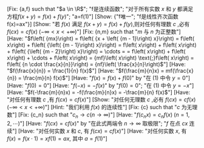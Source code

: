 [Fix: {a,f} such that "$a \in \R$"; "f是连续函数"; "对于所有实数 $x$ 和 $y$ 都满足方程$f\left( {x + y}\right)  = f\left( x\right)  + f\left( y\right)  \tag{1}$"; "a=f(1)"]
[Show: {"f唯一"; "f是线性齐次函数f(x)=ax"}]
[Show: "若 $f(x)$ 满足 $f\left( {x + y}\right)  = f\left( x\right)  + f\left( y\right)$,则对任何有理数 $c$ ,必有 $f(cx) = cf(x) \;(-\infty < x < +\infty)$"]
[Fix: {n,m} such that "$m$ 与 $n$ 为正整数"]
[Have: "$f\left( {mx}\right)  = f\left( {x + \left( {m - 1}\right) x}\right)  = f\left( x\right)  + f\left( {\left( {m - 1}\right) x}\right)  = f\left( x\right)  + f\left( x\right)  + f\left( {\left( {m - 2}\right) x}\right)  = \cdots = = f\left( x\right)  + f\left( x\right)  + \cdots  + f\left( x\right)  = {mf}\left( x\right) \text{;}f\left( x\right)  = f\left( {n \cdot  \frac{x}{n}}\right)  = {nf}\left( \frac{x}{n}\right)$"]
[Have: "$f(\frac{x}{n}) = \frac{1}{n} f(x)$"]
[Have: "$f(\frac{m}{n}x) = mf(\frac{x}{n}) = \frac{m}{n} f(x)$"]
[Have: "$f(x) = f(x) + f(0)$" by "在 (1) 中令 $y = 0$"]
[Have: "$f(0) = 0$"]
[Have: "$f(-x) = -f(x)$" by "$f(0)=0$"; "在 (1) 中令 $y = -x$"]
[Have: "$f(-\frac{m}{n}x) = -f(\frac{m}{n}x) = -\frac{m}{n} f(x)$"]
[Have: "对任何有理数 $c$ ,有 $f(cx) = cf(x)$"]
[Show: "对任何无理数 $c$ ,必有 $f(cx) = cf(x) \;(-\infty < x < +\infty)$"]
[Hint: "我们利用 $f(x)$ 的连续性"]
[Fix: {c} such that "$c$ 为无理数"]
[Fix: {c_n} such that "${c}_{n} \rightarrow  c\left( {n \rightarrow  \infty }\right)$"]
[Have: "$f(c_n x) = c_n f(x)\;(n=1,2,\cdots)$"]
[Have: "$f(cx) = c f(x)$" by "在此式两端令 $n \to \infty$ 取极限"; "$f$ 在点 $cx$ 连续"]
[Have: "对任何实数 $x$ 和 $c$, 有 $f(cx) = c f(x)$"]
[Have: "对任何实数 $x$, 有 $f(x) = f(x \cdot 1) = x f(1) = ax$, 其中 $a = f(1)$"]